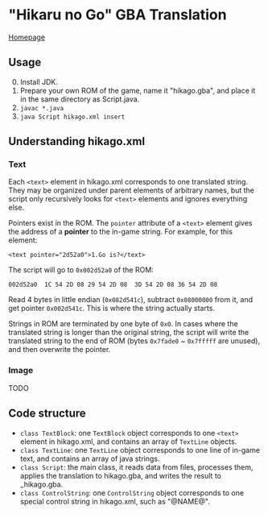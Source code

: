 # "Hikaru no Go" GBA Translation

[Homepage](http://www.ricbit.com/mundobizarro/hikaru.php)

## Usage

0. Install JDK.
1. Prepare your own ROM of the game, name it "hikago.gba", and place it in the same directory as Script.java.
2. `javac *.java`
3. `java Script hikago.xml insert`

## Understanding hikago.xml

### Text

Each `<text>` element in hikago.xml corresponds to one translated string. They may be organized under parent elements of arbitrary names, but the script only recursively looks for `<text>` elements and ignores everything else.

Pointers exist in the ROM. The `pointer` attribute of a `<text>` element gives the address of a **pointer** to the in-game string. For example, for this element:

```
<text pointer="2d52a0">1.Go is?</text>
```

The script will go to `0x002d52a0` of the ROM:

```
002d52a0  1C 54 2D 08 29 54 2D 08  3D 54 2D 08 36 54 2D 08
```

Read 4 bytes in little endian (`0x082d541c`), subtract `0x08000000` from it, and get pointer `0x002d541c`. This is where the string actually starts.

Strings in ROM are terminated by one byte of `0x0`. In cases where the translated string is longer than the original string, the script will write the translated string to the end of ROM (bytes `0x7fade0` ~ `0x7fffff` are unused), and then overwrite the pointer.

### Image

TODO

## Code structure

- `class TextBlock`: one `TextBlock` object corresponds to one `<text>` element in hikago.xml, and contains an array of `TextLine` objects.
- `class TextLine`: one `TextLine` object corresponds to one line of in-game text, and contains an array of java strings.
- `class Script`: the main class, it reads data from files, processes them, applies the translation to hikago.gba, and writes the result to _hikago.gba.
- `class ControlString`: one `ControlString` object corresponds to one special control string in hikago.xml, such as "@NAME@".